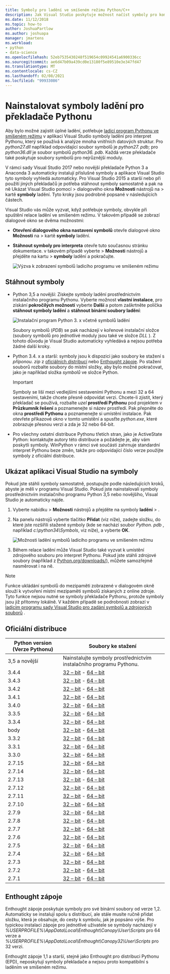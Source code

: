 ```yaml
---
title: Symboly pro ladění ve smíšeném režimu Python/C++
description: Jak Visual Studio poskytuje možnost načíst symboly pro kompletní ladění v kombinovaném režimu C++ a Python.
ms.date: 11/12/2018
ms.topic: how-to
author: JoshuaPartlow
ms.author: joshuapa
manager: jmartens
ms.workload:
- python
- data-science
ms.openlocfilehash: 52eb7535430248f519654c09924541a6900336cc
ms.sourcegitcommit: ae6d47b09a439cd0e13180f5e89510e3e347fd47
ms.translationtype: MT
ms.contentlocale: cs-CZ
ms.lasthandoff: 02/08/2021
ms.locfileid: "99933086"
---
```

# <a name="install-debugging-symbols-for-python-interpreters"></a>Nainstalovat symboly ladění pro překladače Pythonu

Aby bylo možné zajistit úplné ladění, potřebuje [ladicí program Pythonu ve smíšeném režimu](debugging-mixed-mode-c-cpp-python-in-visual-studio.md) v aplikaci Visual Studio symboly ladění pro interpret Pythonu, který se používá k analýze mnoha vnitřních datových struktur. Pro *python27.dll* například odpovídající soubor symbolů je *python27. pdb*; pro *python36.dll* je soubor symbolů *python36. pdb*. Každá verze překladače také poskytuje soubory symbolů pro nejrůznější moduly.

V rámci sady Visual Studio 2017 nebo novější překladače Python 3 a Anaconda 3 automaticky instalují příslušné symboly a aplikace Visual Studio tyto symboly vyhledá automaticky. Pro Visual Studio 2015 a starší nebo při použití jiných překladačů je potřeba stáhnout symboly samostatně a pak na ně Ukázat Visual Studio pomocí   >  dialogového okna **Možnosti** nástrojů na   >  kartě **symboly** ladění. Tyto kroky jsou podrobně popsané v následujících částech.

Visual Studio vás může vyzvat, když potřebuje symboly, obvykle při spuštění relace ladění ve smíšeném režimu. V takovém případě se zobrazí dialogové okno se dvěma možnostmi:

- **Otevření dialogového okna nastavení symbolů** otevře dialogové okno **Možnosti** na   >  kartě **symboly** ladění.
- **Stáhnout symboly pro interpreta** otevře tuto současnou stránku dokumentace. v takovém případě vyberte   >  **Možnosti** nástrojů a přejděte na kartu   >  **symboly** ladění a pokračujte.

    ![Výzva k zobrazení symbolů ladicího programu ve smíšeném režimu](media/mixed-mode-debugging-symbols-required.png)

## <a name="download-symbols"></a>Stáhnout symboly

- Python 3,5 a novější: Získejte symboly ladění prostřednictvím instalačního programu Pythonu. Vyberte možnost **vlastní instalace**, pro získání **pokročilých možností** vyberte **Další** a potom zaškrtněte políčka **stáhnout symboly ladění** a **stáhnout binární soubory ladění**:

    ![Instalační program Python 3. x včetně symbolů ladění](media/mixed-mode-debugging-symbols-installer35.png)

    Soubory symbolů (*PDB*) se pak nacházejí v kořenové instalační složce (soubory symbolů pro jednotlivé moduly jsou také ve složce *DLL* ). Z tohoto důvodu je Visual Studio automaticky vyhledává a nejsou potřeba žádné další kroky.

- Python 3.4. x a starší: symboly jsou k dispozici jako soubory ke stažení s *příponou. zip* z [oficiálních distribucí](#official-distributions) nebo [Enthought zápoje](#enthought-canopy). Po stažení souborů rozbalte soubory do místní složky, aby bylo možné pokračovat, jako je například složka *symbolů* ve složce Python.

    > [!Important]
    > Symboly se liší mezi vedlejšími sestaveními Pythonu a mezi 32 a 64 sestaveními, takže chcete přesně odpovídat verzi. Chcete-li zjistit, který překladač se používá, rozbalte *uzel* **prostředí Pythonu** pod projektem v **Průzkumník řešení** a poznamenejte si název prostředí. Pak přepněte do okna **prostředí Pythonu**  a poznamenejte si umístění instalace. Pak otevřete příkazové okno v tomto umístění a spusťte *python.exe*, které zobrazuje přesnou verzi a zda je 32 nebo 64-bit.

- Pro všechny ostatní distribuce Pythonu třetích stran, jako je ActiveState Python: kontaktujte autory této distribuce a požádejte je, aby vám poskytli symboly. WinPython v rámci své součásti zahrnuje standardní interpret Pythonu beze změn, takže pro odpovídající číslo verze použijte symboly z oficiální distribuce.

## <a name="point-visual-studio-to-the-symbols"></a>Ukázat aplikaci Visual Studio na symboly

Pokud jste stáhli symboly samostatně, postupujte podle následujících kroků, abyste je měli v programu Visual Studio. Pokud jste nainstalovali symboly prostřednictvím instalačního programu Python 3,5 nebo novějšího, Visual Studio je automaticky najde.

1. Vyberte nabídku   >  **Možnosti** nástrojů a přejděte na symboly **ladění**  >  .

1. Na panelu nástrojů vyberte tlačítko **Přidat** (viz níže), zadejte složku, do které jste rozšířili stažené symboly (kde se nachází soubor *Python. pdb* , například *c:\python34\Symbols*, viz níže), a vyberte **OK**.

    ![Možnosti ladění symbolů ladicího programu ve smíšeném režimu](media/mixed-mode-debugging-symbols.png)

1. Během relace ladění může Visual Studio také vyzvat k umístění zdrojového souboru pro interpret Pythonu. Pokud jste stáhli zdrojové soubory (například z [Python.org/downloads/](https://www.python.org/downloads/)), můžete samozřejmě nasměrovat i na ně.

> [!Note]
> Funkce ukládání symbolů do mezipaměti zobrazené v dialogovém okně slouží k vytvoření místní mezipaměti symbolů získaných z online zdroje. Tyto funkce nejsou nutné se symboly překladače Pythonu, protože symboly jsou již přítomny lokálně. V každém případě se podrobnosti zobrazí v [ladicím programu sady Visual Studio pro zadání symbolů a zdrojových souborů](../debugger/specify-symbol-dot-pdb-and-source-files-in-the-visual-studio-debugger.md) .

## <a name="official-distributions"></a>Oficiální distribuce

| Python version (Verze Pythonu) | Soubory ke stažení |
| --- | --- |
| 3,5 a novější | Nainstalujte symboly prostřednictvím instalačního programu Pythonu. |
| 3.4.4 | [32 – bit](https://www.python.org/ftp/python/3.4.4/python-3.4.4-pdb.zip)  -  [64 – bit](https://www.python.org/ftp/python/3.4.4/python-3.4.4.amd64-pdb.zip) |
| 3.4.3 | [32 – bit](https://www.python.org/ftp/python/3.4.3/python-3.4.3-pdb.zip)  -  [64 – bit](https://www.python.org/ftp/python/3.4.3/python-3.4.3.amd64-pdb.zip) |
| 3.4.2 | [32 – bit](https://www.python.org/ftp/python/3.4.2/python-3.4.2-pdb.zip)  -  [64 – bit](https://www.python.org/ftp/python/3.4.2/python-3.4.2.amd64-pdb.zip) |
| 3.4.1 | [32 – bit](https://www.python.org/ftp/python/3.4.1/python-3.4.1-pdb.zip)  -  [64 – bit](https://www.python.org/ftp/python/3.4.1/python-3.4.1.amd64-pdb.zip) |
| 3.4.0 | [32 – bit](https://www.python.org/ftp/python/3.4.0/python-3.4.0-pdb.zip)  -  [64 – bit](https://www.python.org/ftp/python/3.4.0/python-3.4.0.amd64-pdb.zip) |
| 3.3.5 | [32 – bit](https://www.python.org/ftp/python/3.3.5/python-3.3.5-pdb.zip)  -  [64 – bit](https://www.python.org/ftp/python/3.3.5/python-3.3.5.amd64-pdb.zip) |
| 3.3.4 | [32 – bit](https://www.python.org/ftp/python/3.3.4/python-3.3.4-pdb.zip)  -  [64 – bit](https://www.python.org/ftp/python/3.3.4/python-3.3.4.amd64-pdb.zip) |
| body | [32 – bit](https://www.python.org/ftp/python/3.3.3/python-3.3.3-pdb.zip)  -  [64 – bit](https://www.python.org/ftp/python/3.3.3/python-3.3.3.amd64-pdb.zip) |
| 3.3.2 | [32 – bit](https://www.python.org/ftp/python/3.3.2/python-3.3.2-pdb.zip)  -  [64 – bit](https://www.python.org/ftp/python/3.3.2/python-3.3.2.amd64-pdb.zip) |
| 3.3.1 | [32 – bit](https://www.python.org/ftp/python/3.3.1/python-3.3.1-pdb.zip)  -  [64 – bit](https://www.python.org/ftp/python/3.3.1/python-3.3.1.amd64-pdb.zip) |
| 3.3.0 | [32 – bit](https://www.python.org/ftp/python/3.3.0/python-3.3.0-pdb.zip)  -  [64 – bit](https://www.python.org/ftp/python/3.3.0/python-3.3.0.amd64-pdb.zip) |
| 2.7.15 | [32 – bit](https://www.python.org/ftp/python/2.7.15/python-2.7.15-pdb.zip)  -  [64 – bit](https://www.python.org/ftp/python/2.7.15/python-2.7.15.amd64-pdb.zip) |
| 2.7.14 | [32 – bit](https://www.python.org/ftp/python/2.7.14/python-2.7.14-pdb.zip)  -  [64 – bit](https://www.python.org/ftp/python/2.7.14/python-2.7.14.amd64-pdb.zip) |
| 2.7.13 | [32 – bit](https://www.python.org/ftp/python/2.7.13/python-2.7.13-pdb.zip)  -  [64 – bit](https://www.python.org/ftp/python/2.7.13/python-2.7.13.amd64-pdb.zip) |
| 2.7.12 | [32 – bit](https://www.python.org/ftp/python/2.7.12/python-2.7.12-pdb.zip)  -  [64 – bit](https://www.python.org/ftp/python/2.7.12/python-2.7.12.amd64-pdb.zip) |
| 2.7.11 | [32 – bit](https://www.python.org/ftp/python/2.7.11/python-2.7.11-pdb.zip)  -  [64 – bit](https://www.python.org/ftp/python/2.7.11/python-2.7.11.amd64-pdb.zip) |
| 2.7.10 | [32 – bit](https://www.python.org/ftp/python/2.7.10/python-2.7.10-pdb.zip)  -  [64 – bit](https://www.python.org/ftp/python/2.7.10/python-2.7.10.amd64-pdb.zip) |
| 2.7.9 | [32 – bit](https://www.python.org/ftp/python/2.7.9/python-2.7.9-pdb.zip)  -  [64 – bit](https://www.python.org/ftp/python/2.7.9/python-2.7.9.amd64-pdb.zip) |
| 2.7.8 | [32 – bit](https://www.python.org/ftp/python/2.7.8/python-2.7.8-pdb.zip)  -  [64 – bit](https://www.python.org/ftp/python/2.7.8/python-2.7.8.amd64-pdb.zip) |
| 2.7.7 | [32 – bit](https://www.python.org/ftp/python/2.7.7/python-2.7.7-pdb.zip)  -  [64 – bit](https://www.python.org/ftp/python/2.7.7/python-2.7.7.amd64-pdb.zip) |
| 2.7.6 | [32 – bit](https://www.python.org/ftp/python/2.7.6/python-2.7.6-pdb.zip)  -  [64 – bit](https://www.python.org/ftp/python/2.7.6/python-2.7.6.amd64-pdb.zip) |
| 2.7.5 | [32 – bit](https://www.python.org/ftp/python/2.7.5/python-2.7.5-pdb.zip)  -  [64 – bit](https://www.python.org/ftp/python/2.7.5/python-2.7.5.amd64-pdb.zip) |
| 2.7.4 | [32 – bit](https://www.python.org/ftp/python/2.7.4/python-2.7.4-pdb.zip)  -  [64 – bit](https://www.python.org/ftp/python/2.7.4/python-2.7.4.amd64-pdb.zip) |
| 2.7.3 | [32 – bit](https://www.python.org/ftp/python/2.7.3/python-2.7.3-pdb.zip)  -  [64 – bit](https://www.python.org/ftp/python/2.7.3/python-2.7.3.amd64-pdb.zip) |
| 2.7.2 | [32 – bit](https://www.python.org/ftp/python/2.7.2/python-2.7.2-pdb.zip)  -  [64 – bit](https://www.python.org/ftp/python/2.7.2/python-2.7.2.amd64-pdb.zip) |
| 2.7.1 | [32 – bit](https://www.python.org/ftp/python/2.7.1/python-2.7.1-pdb.zip)  -  [64 – bit](https://www.python.org/ftp/python/2.7.1/python-2.7.1.amd64-pdb.zip) |

## <a name="enthought-canopy"></a>Enthought zápoje

Enthought zápoje poskytuje symboly pro své binární soubory od verze 1,2. Automaticky se instalují spolu s distribucí, ale stále musíte ručně přidat složku, která je obsahuje, do cesty k symbolu, jak je popsáno výše. Pro typickou instalaci zápoje pro jednotlivé uživatele se symboly nacházejí v *%USERPROFILE%\AppData\Local\Enthought\Canopy\User\Scripts* pro 64 verze a *%USERPROFILE%\AppData\Local\Enthought\Canopy32\User\Scripts* pro 32 verzi.

Enthought zápoje 1,1 a starší, stejně jako Enthought pro distribuci Pythonu (EPD), neposkytují symboly překladače a nejsou proto kompatibilní s laděním ve smíšeném režimu.
